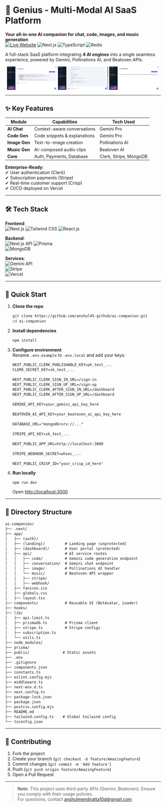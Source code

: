 # 🌟 Genius - Multi-Modal AI SaaS Platform

**Your all-in-one AI companion for chat, code, images, and music generation**  
[![Live Website](https://img.shields.io/badge/Live_Website-313E50)](https://ai-companion-ecru.vercel.app) 
![Next.js](https://img.shields.io/badge/Next.js-15-3A435E?logo=next.js)
![TypeScript](https://img.shields.io/badge/TypeScript-5-455561?logo=typescript)
![Redis](https://img.shields.io/badge/Redis-Caching-3E873A?logo=redis)

A full-stack SaaS platform integrating **4 AI engines** into a single seamless experience, powered by Gemini, Pollinations AI, and Beatoven APIs.

<div align="center">
  <img src="public/screenshots/chat-demo.png" width="32%">
  <img src="public/screenshots/code-gen.png" width="32%"> 
  <img src="public/screenshots/music-ui.png" width="32%">
</div>

---

## ✨ Key Features

| Module          | Capabilities                          | Tech Used          |
|-----------------|---------------------------------------|--------------------|
| **AI Chat**     | Context-aware conversations           | Gemini Pro         |
| **Code Gen**    | Code snippets & explanations          | Gemini Pro         |
| **Image Gen**   | Text-to-image creation                | Pollinations AI    |
| **Music Gen**   | AI-composed audio clips               | Beatoven AI        |
| **Core**        | Auth, Payments, Database              | Clerk, Stripe, MongoDB |

**Enterprise-Ready**:  
✔ User authentication (Clerk)  
✔ Subscription payments (Stripe)  
✔ Real-time customer support (Crisp)  
✔ CI/CD deployed on Vercel  

---

## 🛠 Tech Stack

**Frontend**:  
![Next.js](https://img.shields.io/badge/Next.js-14-0C4767?logo=next.js) 
![Tailwind CSS](https://img.shields.io/badge/Tailwind_CSS-4.1-8A3033?logo=tailwind-css) 
![React.js](https://img.shields.io/badge/React.js-18-566E3D?logo=react)  

**Backend**:  
![Next.js API](https://img.shields.io/badge/Next.js_API_Routes-15-823329?logo=next.js) 
![Prisma](https://img.shields.io/badge/Prisma-274156?logo=prisma)  
![MongoDB](https://img.shields.io/badge/MongoDB-595358?logo=mongodb)  

**Services**:  
![Gemini API](https://img.shields.io/badge/Gemini_API-1C6E8C)  
![Stripe](https://img.shields.io/badge/Stripe-605856?logo=stripe)  
![Vercel](https://img.shields.io/badge/Vercel-313628?logo=vercel)  

---

## 🚀 Quick Start

1. **Clone the repo**
   ```bash
   git clone https://github.com/anshul45-github/ai-companion.git
   cd ai-companion
   ```

2. **Install dependencies**
   ```bash
   npm install
   ```

3. **Configure environment**  
   Rename `.env.example` to `.env.local` and add your keys:
   ```env
   NEXT_PUBLIC_CLERK_PUBLISHABLE_KEY=pk_test_...
   CLERK_SECRET_KEY=sk_test_...

   NEXT_PUBLIC_CLERK_SIGN_IN_URL=/sign-in
   NEXT_PUBLIC_CLERK_SIGN_UP_URL=/sign-up
   NEXT_PUBLIC_CLERK_AFTER_SIGN_IN_URL=/dashboard
   NEXT_PUBLIC_CLERK_AFTER_SIGN_UP_URL=/dashboard

   GEMINI_API_KEY=your_gemini_api_key_here

   BEATOVEN_AI_API_KEY=your_beatoven_ai_api_key_here

   DATABASE_URL="mongodb+srv://..."

   STRIPE_API_KEY=sk_test_...

   NEXT_PUBLIC_APP_URL=http://localhost:3000

   STRIPE_WEBHOOK_SECRET=whsec_...

   NEXT_PUBLIC_CRISP_ID="your_crisp_id_here"
   ```

4. **Run locally**
   ```bash
   npm run dev
   ```
   Open [http://localhost:3000](http://localhost:3000)

---

## 📂 Directory Structure

```
ai-companion/
├── .next/
├── app/
│   ├── (auth)/
│   ├── (landing)/         # Landing page (unprotected)
│   ├── (dashboard)/       # User portal (protected)
│   ├── api/               # AI service routes
│   │   ├── code/          # Gemini code generation endpoint
│   │   ├── conversation/  # Gemini chat endpoint
│   │   ├── image/         # Pollinations AI handler
│   │   └── music/         # Beatoven API wrapper
│   │   ├── stripe/
│   │   ├── webhook/
│   ├── favicon.ico
│   ├── globals.css
│   ├── layout.tsx
├── components/            # Reusable UI (BotAvatar, Loader)
├── hooks/
├── lib/
│   ├── api-limit.ts
│   ├── prismadb.ts        # Prisma client
│   ├── stripe.ts          # Stripe configs
│   ├── subscription.ts
│   └── utils.ts     
├── node_modules/
├── prisma/
├── public/               # Static assets
├── .env
├── .gitignore
├── components.json
├── constants.ts
├── eslint.config.mjs
├── middleware.ts
├── next-env.d.ts
├── next.config.ts
├── package-lock.json
├── package.json
├── postcss.config.mjs
├── README.md
├── tailwind.config.ts    # Global tailwind config
└── tsconfig.json         
```

---

## 🤝 Contributing

1. Fork the project  
2. Create your branch (`git checkout -b feature/AmazingFeature`)  
3. Commit changes (`git commit -m 'Add feature'`)  
4. Push (`git push origin feature/AmazingFeature`)  
5. Open a Pull Request  

---

> **Note**: This project uses third-party APIs (Gemini, Beatoven). Ensure you comply with their usage policies.  
> For questions, contact [anshulmendiratta10d@gmail.com](mailto:anshulmendiratta10d@gmail.com).

